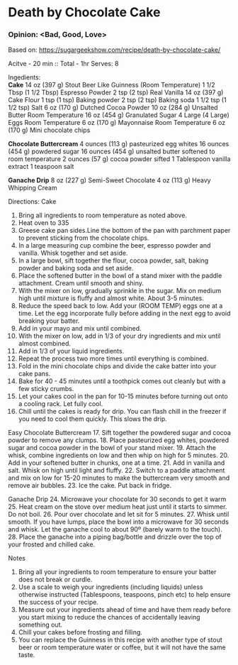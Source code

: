 # Death by Chocolate Cake
### Opinion: <Bad, Good, Love>

Based on: https://sugargeekshow.com/recipe/death-by-chocolate-cake/  

Acitve - 20 min :: Total - 1hr
Serves:  8

Ingedients:  
__Cake__
14 oz (397 g) Stout Beer Like Guinness (Room Temperature)
1 1/2 Tbsp (1 1/2 Tbsp) Espresso Powder
2 tsp (2 tsp) Real Vanilla
14 oz (397 g) Cake Flour
1 tsp (1 tsp) Baking powder
2 tsp (2 tsp) Baking soda
1 1/2 tsp (1 1/2 tsp) Salt
6 oz (170 g) Dutched Cocoa Powder
10 oz (284 g) Unsalted Butter Room Temperature
16 oz (454 g) Granulated Sugar
4 Large (4 Large) Eggs Room Temperature
6 oz (170 g) Mayonnaise Room Temperature
6 oz (170 g) Mini chocolate chips

__Chocolate Buttercream__
4 ounces (113 g) pasteurized egg whites
16 ounces (454 g) powdered sugar
16 ounces (454 g) unsalted butter softened to room temperature
2 ounces (57 g) cocoa powder sifted
1 Tablespoon vanilla extract
1 teaspoon salt

__Ganache Drip__
8 oz (227 g) Semi-Sweet Chocolate
4 oz (113 g) Heavy Whipping Cream

Directions:
Cake
1. Bring all ingredients to room temperature as noted above.
2. Heat oven to 335
3. Greese cake pan sides.Line the bottom of the pan with parchment paper to prevent sticking from the chocolate chips.
4. In a large measuring cup combine the beer, espresso powder and vanilla. Whisk together and set aside. 
5. In a large bowl, sift together the flour, cocoa powder, salt, baking powder and baking soda and set aside. 
6. Place the softened butter in the bowl of a stand mixer with the paddle attachment. Cream until smooth and shiny. 
7. With the mixer on low, gradually sprinkle in the sugar. Mix on medium high until mixture is fluffy and almost white. About 3-5 minutes. 
8. Reduce the speed back to low. Add your (ROOM TEMP) eggs one at a time. Let the egg incorporate fully before adding in the next egg to avoid breaking your batter. 
9. Add in your mayo and mix until combined. 
10. With the mixer on low, add in 1/3 of your dry ingredients and mix until almost combined. 
11. Add in 1/3 of your liquid ingredients. 
12. Repeat the process two more times until everything is combined. 
13. Fold in the mini chocolate chips and divide the cake batter into your cake pans. 
14. Bake for 40 - 45 minutes until a toothpick comes out cleanly but with a few sticky crumbs.  
15. Let your cakes cool in the pan for 10-15 minutes before turning out onto a cooling rack. Let fully cool.
16. Chill until the cakes is ready for drip. You can flash chill in the freezer if you need to cool them quickly. This slows the drip.

Easy Chocolate Buttercream
17. Sift together the powdered sugar and cocoa powder to remove any clumps.
18. Place pasteurized egg whites, powdered sugar and cocoa powder in the bowl of your stand mixer.
19. Attach the whisk, combine ingredients on low and then whip on high for 5 minutes.
20. Add in your softened butter in chunks, one at a time. 
21. Add in vanilla and salt. Whisk on high until light and fluffy.
22. Switch to a paddle attachment and mix on low for 15-20 minutes to make the buttercream very smooth and remove air bubbles.
23. Ice the cake. Put back in fridge.

Ganache Drip
24. Microwave your chocolate for 30 seconds to get it warm
25. Heat cream on the stove over medium heat just until it starts to simmer. Do not boil. 
26. Pour over chocolate and let sit for 5 minutes. 
27. Whisk until smooth. If you have lumps, place the bowl into a microwave for 30 seconds and whisk. Let the ganache cool to about 90º (barely warm to the touch). 
28. Place the ganache into a piping bag/bottle and drizzle over the top of your frosted and chilled cake.

Notes
1. Bring all your ingredients to room temperature to ensure your batter does not break or curdle. 
2. Use a scale to weigh your ingredients (including liquids) unless otherwise instructed (Tablespoons, teaspoons, pinch etc) to help ensure the success of your recipe. 
3. Measure out your ingredients ahead of time and have them ready before you start mixing to reduce the chances of accidentally leaving something out.
4. Chill your cakes before frosting and filling. 
5. You can replace the Guinness in this recipe with another type of stout beer or room temperature water or coffee, but it will not have the same taste. 

